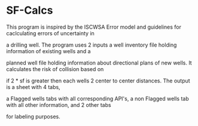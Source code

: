 # SF-Calcs

This program is inspired by the ISCWSA Error model and guidelines for caclculating errors of uncertainty in 

a drilling well. The program uses 2 inputs a well inventory file holding information of existing wells and a 

planned well file holding information about directional plans of new wells. It calculates the risk of collision based on 

if  2 * sf  is greater then each wells 2 center to center distances. The output is a sheet with 4 tabs, 

a Flagged wells tabs with all corresponding API's, a non Flagged wells tab with all other information, and 2 other tabs

for labeling purposes.
